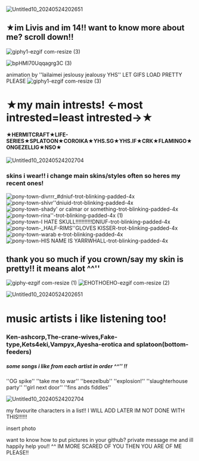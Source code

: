 ![Untitled10_20240524202651](https://github.com/livissssss/livissssss/assets/164212085/a8608440-a171-4bd8-8e9c-2b40ef6bc261)
## **★im Livis and im 14!! want to know more about me? scroll down!!**
![giphy1-ezgif com-resize (3)](https://github.com/livissssss/livissssss/assets/164212085/d76812ba-5e0d-45a4-a61e-28a7b7467a0f)

![bpHMI70Uqqagrg3C (3)](https://github.com/LIVISSKU/LIVISSKU/assets/164212085/02bc394c-31e8-43d6-b041-0795969581d3)


animation by ''lailaimei jeslousy jealousy YHS'' LET GIFS LOAD PRETTY PLEASE
![giphy1-ezgif com-resize (3)](https://github.com/livissssss/livissssss/assets/164212085/d76812ba-5e0d-45a4-a61e-28a7b7467a0f)

# **★my main intrests! <-most intrested=least intrested->★**
#### ★HERMITCRAFT★LIFE-SERIES★SPLATOON★COROIKA★YHS.SG★YHS.IF★CRK★FLAMINGO★ONGEZELLIG★NSO★

![Untitled10_20240524202704](https://github.com/livissssss/livissssss/assets/164212085/01db34fa-0526-4a9a-9d4a-acce62a808c7)
### skins i wear!! i change main skins/styles often so heres my recent ones!

![pony-town-divrrr_#dniuf-trot-blinking-padded-4x](https://github.com/livissssss/livissssss/assets/164212085/f9876e00-1b5b-4323-84f9-4eed4d95b250)
![pony-town-shivr''dniuid-trot-blinking-padded-4x](https://github.com/livissssss/livissssss/assets/164212085/ba7f65b5-b83d-45a7-a3f4-9888abd50aef)![pony-town-shady' or calmar or something-trot-blinking-padded-4x](https://github.com/livissssss/livissssss/assets/164212085/760b7aed-d62d-444b-90bf-5fb85f20f954)![pony-town-rina''-trot-blinking-padded-4x (1)](https://github.com/livissssss/livissssss/assets/164212085/a4976163-cee4-4f85-aabd-32f284cd9654)![pony-town-I HATE SKULL!!!!!!!!!!!DNIUF-trot-blinking-padded-4x](https://github.com/livissssss/livissssss/assets/164212085/5d63d675-769a-4937-a58d-4f16039b86b2)![pony-town-_HALF-RIMS''GLOVES KISSER-trot-blinking-padded-4x](https://github.com/livissssss/livissssss/assets/164212085/bc47bc10-a56f-4a68-a0a3-10037e377018)![pony-town-warab e-trot-blinking-padded-4x](https://github.com/livissssss/livissssss/assets/164212085/af5c6b1b-0005-46b8-aafd-580f1c70433e)![pony-town-HIS NAME IS YARRWHALL-trot-blinking-padded-4x](https://github.com/livissssss/livissssss/assets/164212085/e07b1751-212e-407e-bf63-5d2d4d105123)



## thank you so much if you crown/say my skin is pretty!! it means alot ^^''
![giphy-ezgif com-resize (1)](https://github.com/livissssss/livissssss/assets/164212085/d9797dc1-eeed-4e1a-82d7-e17f7ad98c65)
 ![EHOTHOEHO-ezgif com-resize (2)](https://github.com/livissssss/livissssss/assets/164212085/037d6fcd-813a-4074-97c8-f1c9a6b3ab21)
 
 ![Untitled10_20240524202651](https://github.com/livissssss/livissssss/assets/164212085/478fba69-492e-460a-803e-4c1afba2e8f7)


 # music artists i like listening too!
### Ken-ashcorp,The-crane-wives,Fake-type,Kets4eki,Vampyx,Ayesha-erotica and splatoon(bottom-feeders)

##### some songs i like from each artist in order ^^'' !!
''OG spike'' ''take me to war'' ''beezelbub'' ''explosion!'' ''slaughterhouse party'' ''girl next door'' ''fins ands fiddles''

![Untitled10_20240524202704](https://github.com/livissssss/livissssss/assets/164212085/44afe87b-d804-47d5-98b1-6b55265ac98d)


 my favourite characters in a list!! I WILL ADD LATER IM NOT DONE WITH THIS!!!!!!

 insert photo
 
want to know how to put pictures in your github? private message me and ill happily help you!! ^^ IM MORE SCARED OF YOU THEN YOU ARE OF ME PLEASE!!
